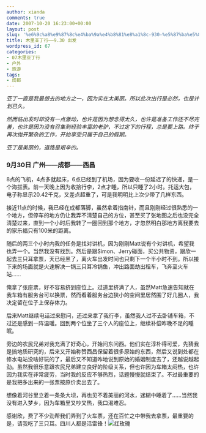 ```yaml
---
author: xianda
comments: true
date: 2007-10-20 16:23:00+00:00
layout: post
slug: '%e6%9c%a8%e9%87%8c%e4%ba%9a%e4%b8%81%e8%a1%8c-930-%e5%87%ba%e5%8f%91'
title: 木里亚丁行——9.30 出发
wordpress_id: 67
categories:
- 07木里亚丁行
- 户外
- 旅游
tags:
- 成都
---
```


_亚丁一直是我最想去的地方之一，因为实在太美丽。所以此次出行是必然，也是计划已久。_

 

_然而临出发时却没有一点激动，也许是因为想念得太久，也许是准备工作还不尽完善，也许是因为没有召集到经验丰富的老驴，不过定下的行程，总是要上路。终于再次抛开繁杂的工作，开始享受只属于自己的假期。_

 

_亚丁是美丽的，道路是艰辛的。_

 

 

 

### 9月30日 广州——成都——西昌

 

 

8点的飞机，4点多就起床，6点已经到了机场，因为要收一份延迟了的快递，是一个海拔表。前一天晚上因为收拾行李，2点才睡，所以只睡了2小时。托运大包，电子称显示20.42千克，又差点超重了，可是我明明比上次少带了几样东西。

 

接近11点的时候，我已经在成都落脚，虽然拿着指南针，而且刚刚经过很熟悉的一个地方，但停车的地方仍让我弄不清楚自己的方位，甚至买了张地图之后也没完全清楚过来，直到一个小时后我转了一圈回到那个地方，才忽然明白那地方离我要去的家乐福只有100米的距离。

 

随后的两三个小时内我的任务是找对讲机，因为刚刚Matt说有个对讲机，希望我也弄一个。当然我没有找到。然后是跟Simon、Jerry碰面，买公共物资，跟欣一起去三只耳拿票，天已经黑了，离火车出发时间也只剩下一个半小时不到。所以接下来的场面就是火速解决一锅三只耳冷锅鱼，冲出路面劫出租车，飞奔至火车站……

<!-- more -->

俺拿了张座票，好不容易挤到座位上。过道里挤满了人，虽然Matt急速告知就在我车箱有服务台可以换票，然而看着服务台边狭小的空间里居然围了好几圈人，我决定留在位子上保存体力。

 

后来Matt继续电话过来慰问，还过来拿了我行李，虽然我人过不去卧铺车箱，不过还是感到一阵温暖。回到两个位坐了三个人的座位上，继续补偿昨晚不足的睡眠。

 

旁边的农民兄弟对我充满了好奇心，开始问东问西。他们实在淳朴得可爱，先猜我是搞地质研究的，后来又开始称赞西昌保留着很多原始的东西，然后又说到处都在修水电站没啥好玩的了，最后又不知道咋地说到原始的婚姻制度去了，还越说越起劲。虽然我很乐意跟农民兄弟建立良好的阶级关系，但也许因为车箱太闷热，也许因为我实在非常疲劳，当时我的反应不够热烈，话题慢慢就结束了。不过最重要的是我把多出来的一张票按原价卖出去了。

 

想像着河谷里立着一条条大坝，再也见不着美丽的河水，迷糊中睡着了……当然我没有进入梦乡，因为车箱里又吵又热，我口渴难忍。

 

 

感谢欣，费了不少劲帮我们弄到了火车票，还在百忙之中带我去拿票，最重要的是，请我吃了三只耳。四川人都是活雷锋！![红玫瑰](http://shared.live.com/HjKMzTS-xzcms40!CabizA/emoticons/rose.gif)
